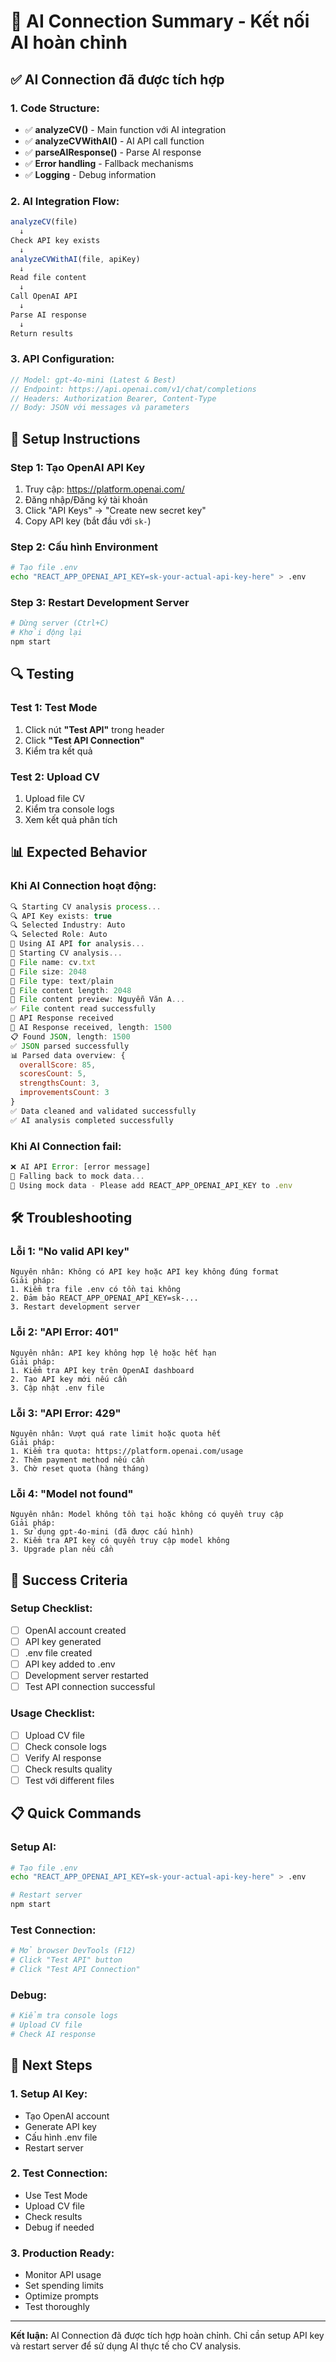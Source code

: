 # 🤖 AI Connection Summary - Kết nối AI hoàn chỉnh

## ✅ AI Connection đã được tích hợp

### **1. Code Structure:**

- ✅ **analyzeCV()** - Main function với AI integration
- ✅ **analyzeCVWithAI()** - AI API call function
- ✅ **parseAIResponse()** - Parse AI response
- ✅ **Error handling** - Fallback mechanisms
- ✅ **Logging** - Debug information

### **2. AI Integration Flow:**

```javascript
analyzeCV(file)
  ↓
Check API key exists
  ↓
analyzeCVWithAI(file, apiKey)
  ↓
Read file content
  ↓
Call OpenAI API
  ↓
Parse AI response
  ↓
Return results
```

### **3. API Configuration:**

```javascript
// Model: gpt-4o-mini (Latest & Best)
// Endpoint: https://api.openai.com/v1/chat/completions
// Headers: Authorization Bearer, Content-Type
// Body: JSON với messages và parameters
```

## 🚀 Setup Instructions

### **Step 1: Tạo OpenAI API Key**

1. Truy cập: https://platform.openai.com/
2. Đăng nhập/Đăng ký tài khoản
3. Click "API Keys" → "Create new secret key"
4. Copy API key (bắt đầu với `sk-`)

### **Step 2: Cấu hình Environment**

```bash
# Tạo file .env
echo "REACT_APP_OPENAI_API_KEY=sk-your-actual-api-key-here" > .env
```

### **Step 3: Restart Development Server**

```bash
# Dừng server (Ctrl+C)
# Khởi động lại
npm start
```

## 🔍 Testing

### **Test 1: Test Mode**

1. Click nút **"Test API"** trong header
2. Click **"Test API Connection"**
3. Kiểm tra kết quả

### **Test 2: Upload CV**

1. Upload file CV
2. Kiểm tra console logs
3. Xem kết quả phân tích

## 📊 Expected Behavior

### **Khi AI Connection hoạt động:**

```javascript
🔍 Starting CV analysis process...
🔍 API Key exists: true
🔍 Selected Industry: Auto
🔍 Selected Role: Auto
🚀 Using AI API for analysis...
📁 Starting CV analysis...
📁 File name: cv.txt
📁 File size: 2048
📁 File type: text/plain
📄 File content length: 2048
📄 File content preview: Nguyễn Văn A...
✅ File content read successfully
📡 API Response received
🤖 AI Response received, length: 1500
📋 Found JSON, length: 1500
✅ JSON parsed successfully
📊 Parsed data overview: {
  overallScore: 85,
  scoresCount: 5,
  strengthsCount: 3,
  improvementsCount: 3
}
✅ Data cleaned and validated successfully
✅ AI analysis completed successfully
```

### **Khi AI Connection fail:**

```javascript
❌ AI API Error: [error message]
🔄 Falling back to mock data...
📝 Using mock data - Please add REACT_APP_OPENAI_API_KEY to .env
```

## 🛠️ Troubleshooting

### **Lỗi 1: "No valid API key"**

```
Nguyên nhân: Không có API key hoặc API key không đúng format
Giải pháp:
1. Kiểm tra file .env có tồn tại không
2. Đảm bảo REACT_APP_OPENAI_API_KEY=sk-...
3. Restart development server
```

### **Lỗi 2: "API Error: 401"**

```
Nguyên nhân: API key không hợp lệ hoặc hết hạn
Giải pháp:
1. Kiểm tra API key trên OpenAI dashboard
2. Tạo API key mới nếu cần
3. Cập nhật .env file
```

### **Lỗi 3: "API Error: 429"**

```
Nguyên nhân: Vượt quá rate limit hoặc quota hết
Giải pháp:
1. Kiểm tra quota: https://platform.openai.com/usage
2. Thêm payment method nếu cần
3. Chờ reset quota (hàng tháng)
```

### **Lỗi 4: "Model not found"**

```
Nguyên nhân: Model không tồn tại hoặc không có quyền truy cập
Giải pháp:
1. Sử dụng gpt-4o-mini (đã được cấu hình)
2. Kiểm tra API key có quyền truy cập model không
3. Upgrade plan nếu cần
```

## 🎯 Success Criteria

### **Setup Checklist:**

- [ ] OpenAI account created
- [ ] API key generated
- [ ] .env file created
- [ ] API key added to .env
- [ ] Development server restarted
- [ ] Test API connection successful

### **Usage Checklist:**

- [ ] Upload CV file
- [ ] Check console logs
- [ ] Verify AI response
- [ ] Check results quality
- [ ] Test với different files

## 📋 Quick Commands

### **Setup AI:**

```bash
# Tạo file .env
echo "REACT_APP_OPENAI_API_KEY=sk-your-actual-api-key-here" > .env

# Restart server
npm start
```

### **Test Connection:**

```bash
# Mở browser DevTools (F12)
# Click "Test API" button
# Click "Test API Connection"
```

### **Debug:**

```bash
# Kiểm tra console logs
# Upload CV file
# Check AI response
```

## 🚀 Next Steps

### **1. Setup AI Key:**

- Tạo OpenAI account
- Generate API key
- Cấu hình .env file
- Restart server

### **2. Test Connection:**

- Use Test Mode
- Upload CV file
- Check results
- Debug if needed

### **3. Production Ready:**

- Monitor API usage
- Set spending limits
- Optimize prompts
- Test thoroughly

---

**Kết luận:** AI Connection đã được tích hợp hoàn chỉnh. Chỉ cần setup API key và restart server để sử dụng AI thực tế cho CV analysis.
